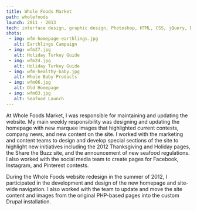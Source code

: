 ```yaml
---
title: Whole Foods Market
path: wholefoods
launch: 2011 - 2013
tech: interface design, graphic design, Photoshop, HTML, CSS, jQuery, Drupal
shots:
 - img: wfm-homepage-earthlings.jpg
   alt: Earthlings Campaign
 - img: wfm27.jpg
   alt: Holiday Turkey Guide
 - img: wfm24.jpg
   alt: Holiday Turkey Guide
 - img: wfm-healthy-baby.jpg
   alt: Whole Baby Products
 - img: wfm06.jpg
   alt: Old Homepage
 - img: wfm03.jpg
   alt: Seafood Launch
---
```

At Whole Foods Market, I was responsible for maintaining and updating the website. My main weekly responsibility was designing and updating the homepage with new marquee images that highlighted current contests, company news, and new content on the site. I worked with the marketing and content teams to design and develop special sections of the site to highlight new initiatives including the 2012 Thanksgiving and Holiday pages, the Share the Buzz site, and the announcement of new seafood regulations. I also worked with the social media team to create pages for Facebook, Instagram, and Pinterest contests. 

During the Whole Foods website redesign in the summer of 2012, I participated in the development and design of the new homepage and site-wide navigation. I also worked with the team to update and move the site content and images from the original PHP-based pages into the custom Drupal installation.